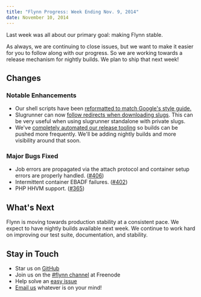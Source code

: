 ```yaml
---
title: "Flynn Progress: Week Ending Nov. 9, 2014"
date: November 10, 2014
---
```


Last week was all about our primary goal: making Flynn stable.

As always, we are continuing to close issues, but we want to make it easier for you to follow along with our progress. So we are working towards a release mechanism for nightly builds. We plan to ship that next week!

## Changes

### Notable Enhancements

* Our shell scripts have been [reformatted to match Google's style guide.](https://github.com/flynn/flynn/pull/368)
* Slugrunner can now [follow redirects when downloading slugs](https://github.com/flynn/flynn/pull/403). This can be very useful when using slugrunner standalone with private slugs.
* We've [completely automated our release tooling](https://github.com/flynn/flynn/issues/252) so builds can be pushed more frequently. We'll be adding nightly builds and more visibility around that soon.

### Major Bugs Fixed

* Job errors are propagated via the attach protocol and container setup errors are properly handled. ([#406](https://github.com/flynn/flynn/pull/406))
* Intermittent container EBADF failures. ([#402](https://github.com/flynn/flynn/issues/402))
* PHP HHVM support. ([#365](https://github.com/flynn/flynn/issues/365))

## What's Next

Flynn is moving towards production stability at a consistent pace. We expect to have nightly builds available next week. We continue to work hard on improving our test suite, documentation, and stability.

## Stay in Touch

* Star us on [GitHub](https://github.com/flynn/flynn)
* Join us on the [#flynn channel](http://webchat.freenode.net?channels=%23flynn) at Freenode
* Help solve an [easy issue](https://github.com/flynn/flynn/labels/easy)
* [Email us](mailto:contact@flynn.io) whatever is on your mind!
